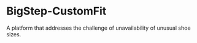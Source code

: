 # BigStep-CustomFit
A platform that addresses the challenge of unavailability of unusual shoe sizes.
